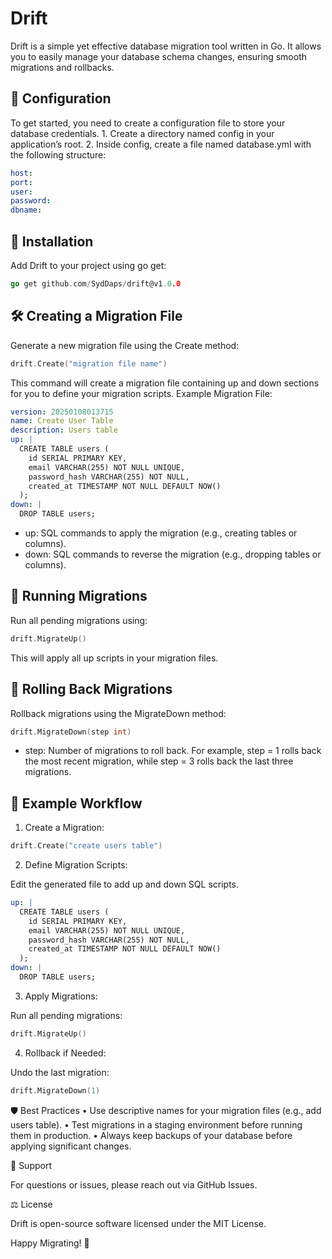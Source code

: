 # Drift

Drift is a simple yet effective database migration tool written in Go. It allows you to easily manage your database schema changes, ensuring smooth migrations and rollbacks.

## 📁 Configuration

To get started, you need to create a configuration file to store your database credentials.
	1.	Create a directory named config in your application’s root.
	2.	Inside config, create a file named database.yml with the following structure:
```yaml
host: 
port: 
user: 
password: 
dbname: 
```
## 🚀 Installation

Add Drift to your project using go get:
```go
go get github.com/SydDaps/drift@v1.0.0
```

## 🛠️ Creating a Migration File

Generate a new migration file using the Create method:
```go
drift.Create("migration file name")
```
This command will create a migration file containing up and down sections for you to define your migration scripts.
Example Migration File:
```yaml
version: 20250108013715
name: Create User Table
description: Users table
up: |
  CREATE TABLE users (
    id SERIAL PRIMARY KEY,
    email VARCHAR(255) NOT NULL UNIQUE,
    password_hash VARCHAR(255) NOT NULL,
    created_at TIMESTAMP NOT NULL DEFAULT NOW()
  );
down: |
  DROP TABLE users;
```
- up: SQL commands to apply the migration (e.g., creating tables or columns).
- down: SQL commands to reverse the migration (e.g., dropping tables or columns).

## 🔼 Running Migrations

Run all pending migrations using:
```go
drift.MigrateUp()
```
This will apply all up scripts in your migration files.

## 🔽 Rolling Back Migrations

Rollback migrations using the MigrateDown method:
```go
drift.MigrateDown(step int)
```
- step: Number of migrations to roll back. For example, step = 1 rolls back the most recent migration, while step = 3 rolls back the last three migrations.

## 📝 Example Workflow

1. Create a Migration:
```go
drift.Create("create users table")
```

2. Define Migration Scripts:

Edit the generated file to add up and down SQL scripts.
```yaml
up: |
  CREATE TABLE users (
    id SERIAL PRIMARY KEY,
    email VARCHAR(255) NOT NULL UNIQUE,
    password_hash VARCHAR(255) NOT NULL,
    created_at TIMESTAMP NOT NULL DEFAULT NOW()
  );
down: |
  DROP TABLE users;
```
3. Apply Migrations:

Run all pending migrations:
```go
drift.MigrateUp()
```

4. Rollback if Needed:

Undo the last migration:
```go
drift.MigrateDown(1)
```

🛡️ Best Practices
	•	Use descriptive names for your migration files (e.g., add users table).
	•	Test migrations in a staging environment before running them in production.
	•	Always keep backups of your database before applying significant changes.

💬 Support

For questions or issues, please reach out via GitHub Issues.

⚖️ License

Drift is open-source software licensed under the MIT License.

Happy Migrating! 🚀
